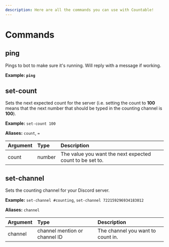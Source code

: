 ```yaml
---
description: Here are all the commands you can use with Countable!
---
```


# Commands

## ping

Pings to bot to make sure it's running. Will reply with a message if working.

**Example: `ping`**

## set-count

Sets the next expected count for the server \(i.e. setting the count to **100** means that the next number that should be typed in the counting channel is **100**\).

**Example:** `set-count 100`

**Aliases:** `count`, `=`

| Argument | Type | Description |
| :--- | :--- | :--- |
| count | number | The value you want the next expected count to be set to. |

## set-channel

Sets the counting channel for your Discord server.

**Example:** `set-channel #counting`, `set-channel 722159296934183012`

**Aliases:** `channel`

| Argument | Type | Description |
| :--- | :--- | :--- |
| channel | channel mention or channel ID | The channel you want to count in. |

